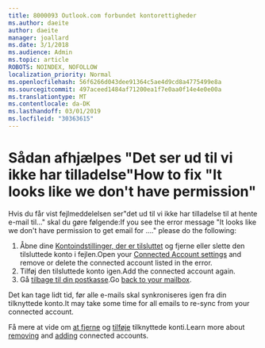 ```yaml
---
title: 8000093 Outlook.com forbundet kontorettigheder
ms.author: daeite
author: daeite
manager: joallard
ms.date: 3/1/2018
ms.audience: Admin
ms.topic: article
ROBOTS: NOINDEX, NOFOLLOW
localization_priority: Normal
ms.openlocfilehash: 56f6266d043dee91364c5ae4d9cd8a4775499e8a
ms.sourcegitcommit: 497aceed1484af71200ea1f7e0aa0f14e4e0e00a
ms.translationtype: MT
ms.contentlocale: da-DK
ms.lasthandoff: 03/01/2019
ms.locfileid: "30363615"
---
```

# <a name="how-to-fix-it-looks-like-we-dont-have-permission"></a><span data-ttu-id="b7af6-102">Sådan afhjælpes "Det ser ud til vi ikke har tilladelse"</span><span class="sxs-lookup"><span data-stu-id="b7af6-102">How to fix "It looks like we don't have permission"</span></span>

<span data-ttu-id="b7af6-103">Hvis du får vist fejlmeddelelsen ser"det ud til vi ikke har tilladelse til at hente e-mail til..." skal du gøre følgende:</span><span class="sxs-lookup"><span data-stu-id="b7af6-103">If you see the error message "It looks like we don't have permission to get email for ...." please do the following:</span></span>

1. <span data-ttu-id="b7af6-104">Åbne dine [Kontoindstillinger, der er tilsluttet](https://outlook.live.com/mail/options/mail/accounts) og fjerne eller slette den tilsluttede konto i fejlen.</span><span class="sxs-lookup"><span data-stu-id="b7af6-104">Open your [Connected Account settings](https://outlook.live.com/mail/options/mail/accounts) and remove or delete the connected account listed in the error.</span></span> 
2. <span data-ttu-id="b7af6-105">Tilføj den tilsluttede konto igen.</span><span class="sxs-lookup"><span data-stu-id="b7af6-105">Add the connected account again.</span></span>
3. <span data-ttu-id="b7af6-106">Gå [tilbage til din postkasse](https://outlook.live.com/mail/inbox).</span><span class="sxs-lookup"><span data-stu-id="b7af6-106">Go [back to your mailbox](https://outlook.live.com/mail/inbox).</span></span>

<span data-ttu-id="b7af6-107">Det kan tage lidt tid, før alle e-mails skal synkroniseres igen fra din tilknyttede konto.</span><span class="sxs-lookup"><span data-stu-id="b7af6-107">It may take some time for all emails to re-sync from your connected account.</span></span>

<span data-ttu-id="b7af6-108">Få mere at vide om [at fjerne](https://support.office.com/article/0b9a6b95-ff1b-46c1-bf60-d6b3b82c5ac8) og [tilføje](https://support.office.com/article/c5224df4-5885-4e79-91ba-523aa743f0ba) tilknyttede konti.</span><span class="sxs-lookup"><span data-stu-id="b7af6-108">Learn more about [removing](https://support.office.com/article/0b9a6b95-ff1b-46c1-bf60-d6b3b82c5ac8) and [adding](https://support.office.com/article/c5224df4-5885-4e79-91ba-523aa743f0ba) connected accounts.</span></span>